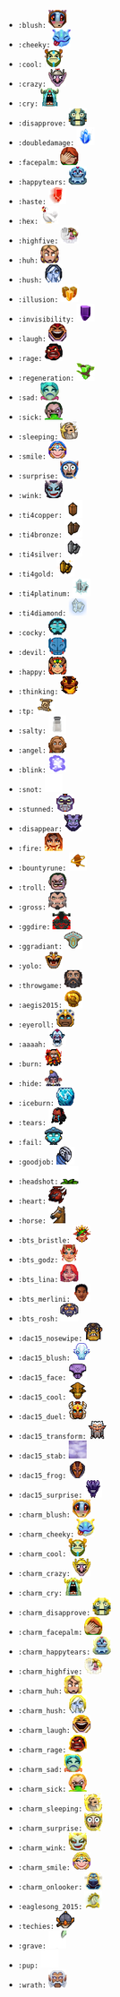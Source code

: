 * `:blush:` ![blush](images/blush.gif)
* `:cheeky:` ![cheeky](images/cheeky.gif)
* `:cool:` ![cool](images/cool.gif)
* `:crazy:` ![crazy](images/crazy.gif)
* `:cry:` ![cry](images/cry.gif)
* `:disapprove:` ![disapprove](images/disapprove.gif)
* `:doubledamage:` ![doubledamage](images/doubledamage.gif)
* `:facepalm:` ![facepalm](images/facepalm.gif)
* `:happytears:` ![happytears](images/happytears.gif)
* `:haste:` ![haste](images/haste.gif)
* `:hex:` ![hex](images/hex.gif)
* `:highfive:` ![highfive](images/highfive.gif)
* `:huh:` ![huh](images/huh.gif)
* `:hush:` ![hush](images/hush.gif)
* `:illusion:` ![illusion](images/illusion.gif)
* `:invisibility:` ![invisibility](images/invisibility.gif)
* `:laugh:` ![laugh](images/laugh.gif)
* `:rage:` ![rage](images/rage.gif)
* `:regeneration:` ![regeneration](images/regeneration.gif)
* `:sad:` ![sad](images/sad.gif)
* `:sick:` ![sick](images/sick.gif)
* `:sleeping:` ![sleeping](images/sleeping.gif)
* `:smile:` ![smile](images/smile.gif)
* `:surprise:` ![surprise](images/surprise.gif)
* `:wink:` ![wink](images/wink.gif)
* `:ti4copper:` ![ti4copper](images/ti4copper.gif)
* `:ti4bronze:` ![ti4bronze](images/ti4bronze.gif)
* `:ti4silver:` ![ti4silver](images/ti4silver.gif)
* `:ti4gold:` ![ti4gold](images/ti4gold.gif)
* `:ti4platinum:` ![ti4platinum](images/ti4platinum.gif)
* `:ti4diamond:` ![ti4diamond](images/ti4diamond.gif)
* `:cocky:` ![cocky](images/cocky.gif)
* `:devil:` ![devil](images/devil.gif)
* `:happy:` ![happy](images/happy.gif)
* `:thinking:` ![thinking](images/thinking.gif)
* `:tp:` ![tp](images/tp.gif)
* `:salty:` ![salty](images/salty.gif)
* `:angel:` ![angel](images/angel.gif)
* `:blink:` ![blink](images/blink.gif)
* `:snot:` ![snot](images/snot.gif)
* `:stunned:` ![stunned](images/stunned.gif)
* `:disappear:` ![disappear](images/disappear.gif)
* `:fire:` ![fire](images/fire.gif)
* `:bountyrune:` ![bountyrune](images/bountyrune.gif)
* `:troll:` ![troll](images/troll.gif)
* `:gross:` ![gross](images/gross.gif)
* `:ggdire:` ![ggdire](images/ggdire.gif)
* `:ggradiant:` ![ggradiant](images/ggradiant.gif)
* `:yolo:` ![yolo](images/yolo.gif)
* `:throwgame:` ![throwgame](images/throwgame.gif)
* `:aegis2015:` ![aegis2015](images/aegis2015.gif)
* `:eyeroll:` ![eyeroll](images/eyeroll.gif)
* `:aaaah:` ![aaaah](images/aaaah.gif)
* `:burn:` ![burn](images/burn.gif)
* `:hide:` ![hide](images/hide.gif)
* `:iceburn:` ![iceburn](images/iceburn.gif)
* `:tears:` ![tears](images/tears.gif)
* `:fail:` ![fail](images/fail.gif)
* `:goodjob:` ![goodjob](images/goodjob.gif)
* `:headshot:` ![headshot](images/headshot.gif)
* `:heart:` ![heart](images/heart.gif)
* `:horse:` ![horse](images/horse.gif)
* `:bts_bristle:` ![bts_bristle](images/bts_bristle.gif)
* `:bts_godz:` ![bts_godz](images/bts_godz.gif)
* `:bts_lina:` ![bts_lina](images/bts_lina.gif)
* `:bts_merlini:` ![bts_merlini](images/bts_merlini.gif)
* `:bts_rosh:` ![bts_rosh](images/bts_rosh.gif)
* `:dac15_nosewipe:` ![dac15_nosewipe](images/dac15_nosewipe.gif)
* `:dac15_blush:` ![dac15_blush](images/dac15_blush.gif)
* `:dac15_face:` ![dac15_face](images/dac15_face.gif)
* `:dac15_cool:` ![dac15_cool](images/dac15_cool.gif)
* `:dac15_duel:` ![dac15_duel](images/dac15_duel.gif)
* `:dac15_transform:` ![dac15_transform](images/dac15_transform.gif)
* `:dac15_stab:` ![dac15_stab](images/dac15_stab.gif)
* `:dac15_frog:` ![dac15_frog](images/dac15_frog.gif)
* `:dac15_surprise:` ![dac15_surprise](images/dac15_surprise.gif)
* `:charm_blush:` ![charm_blush](images/charm_blush.gif)
* `:charm_cheeky:` ![charm_cheeky](images/charm_cheeky.gif)
* `:charm_cool:` ![charm_cool](images/charm_cool.gif)
* `:charm_crazy:` ![charm_crazy](images/charm_crazy.gif)
* `:charm_cry:` ![charm_cry](images/charm_cry.gif)
* `:charm_disapprove:` ![charm_disapprove](images/charm_disapprove.gif)
* `:charm_facepalm:` ![charm_facepalm](images/charm_facepalm.gif)
* `:charm_happytears:` ![charm_happytears](images/charm_happytears.gif)
* `:charm_highfive:` ![charm_highfive](images/charm_highfive.gif)
* `:charm_huh:` ![charm_huh](images/charm_huh.gif)
* `:charm_hush:` ![charm_hush](images/charm_hush.gif)
* `:charm_laugh:` ![charm_laugh](images/charm_laugh.gif)
* `:charm_rage:` ![charm_rage](images/charm_rage.gif)
* `:charm_sad:` ![charm_sad](images/charm_sad.gif)
* `:charm_sick:` ![charm_sick](images/charm_sick.gif)
* `:charm_sleeping:` ![charm_sleeping](images/charm_sleeping.gif)
* `:charm_surprise:` ![charm_surprise](images/charm_surprise.gif)
* `:charm_wink:` ![charm_wink](images/charm_wink.gif)
* `:charm_smile:` ![charm_smile](images/charm_smile.gif)
* `:charm_onlooker:` ![charm_onlooker](images/charm_onlooker.gif)
* `:eaglesong_2015:` ![eaglesong_2015](images/eaglesong_2015.gif)
* `:techies:` ![techies](images/techies.gif)
* `:grave:` ![grave](images/grave.gif)
* `:pup:` ![pup](images/pup.gif)
* `:wrath:` ![wrath](images/wrath.gif)
